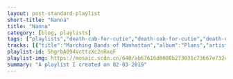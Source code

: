 ```yaml
---
layout: post-standard-playlist
short-title: "Nanna"
title: "Nanna"
category: [blog, playlists]
tags: ["playlists","death-cab-for-cutie","death-cab-for-cutie","death-cab-for-cutie","death-cab-for-cutie","death-cab-for-cutie","death-cab-for-cutie","death-cab-for-cutie","death-cab-for-cutie","death-cab-for-cutie","death-cab-for-cutie","death-cab-for-cutie","yeah-yeah-yeahs","yeah-yeah-yeahs","yeah-yeah-yeahs","yeah-yeah-yeahs","yeah-yeah-yeahs","yeah-yeah-yeahs","yeah-yeah-yeahs","yeah-yeah-yeahs","yeah-yeah-yeahs","yeah-yeah-yeahs","yeah-yeah-yeahs","yeah-yeah-yeahs","iron-&-wine","iron-&-wine","iron-&-wine","iron-&-wine","iron-&-wine","iron-&-wine","iron-&-wine","iron-&-wine","iron-&-wine","iron-&-wine","iron-&-wine","iron-&-wine","iron-&-wine","iron-&-wine","iron-&-wine","iron-&-wine","iron-&-wine","iron-&-wine","iron-&-wine","iron-&-wine","iron-&-wine","iron-&-wine","iron-&-wine","iron-&-wine","iron-&-wine","iron-&-wine","iron-&-wine","iron-&-wine","iron-&-wine","iron-&-wine","iron-&-wine","iron-&-wine","iron-&-wine","iron-&-wine","iron-&-wine","iron-&-wine","iron-&-wine","iron-&-wine","iron-&-wine","iron-&-wine","iron-&-wine","muse","muse","muse","muse","muse","muse","muse","muse","muse","muse","muse","muse","modest-mouse","modest-mouse","modest-mouse","modest-mouse","modest-mouse","modest-mouse","modest-mouse","modest-mouse","modest-mouse","modest-mouse","modest-mouse","modest-mouse","modest-mouse","modest-mouse","modest-mouse","modest-mouse","death-cab-for-cutie","death-cab-for-cutie","death-cab-for-cutie","death-cab-for-cutie","death-cab-for-cutie","death-cab-for-cutie","death-cab-for-cutie","death-cab-for-cutie","death-cab-for-cutie","death-cab-for-cutie","death-cab-for-cutie","nada-surf","nada-surf","nada-surf","nada-surf","nada-surf","nada-surf","nada-surf","nada-surf","nada-surf","nada-surf","nada-surf","nada-surf"]
tracks: [{"title":"Marching Bands of Manhattan","album":"Plans","artists":"Death Cab for Cutie"},{"title":"Soul Meets Body","album":"Plans","artists":"Death Cab for Cutie"},{"title":"Summer Skin","album":"Plans","artists":"Death Cab for Cutie"},{"title":"Different Names for the Same Thing","album":"Plans","artists":"Death Cab for Cutie"},{"title":"I Will Follow You into the Dark","album":"Plans","artists":"Death Cab for Cutie"},{"title":"Your Heart Is an Empty Room","album":"Plans","artists":"Death Cab for Cutie"},{"title":"Someday You Will Be Loved","album":"Plans","artists":"Death Cab for Cutie"},{"title":"Crooked Teeth","album":"Plans","artists":"Death Cab for Cutie"},{"title":"What Sarah Said","album":"Plans","artists":"Death Cab for Cutie"},{"title":"Brothers on a Hotel Bed","album":"Plans","artists":"Death Cab for Cutie"},{"title":"Stable Song","album":"Plans","artists":"Death Cab for Cutie"},{"title":"Rich","album":"Fever To Tell","artists":"Yeah Yeah Yeahs"},{"title":"Date With The Night","album":"Fever To Tell","artists":"Yeah Yeah Yeahs"},{"title":"Man","album":"Fever To Tell","artists":"Yeah Yeah Yeahs"},{"title":"Tick","album":"Fever To Tell","artists":"Yeah Yeah Yeahs"},{"title":"Black Tongue","album":"Fever To Tell","artists":"Yeah Yeah Yeahs"},{"title":"Pin","album":"Fever To Tell","artists":"Yeah Yeah Yeahs"},{"title":"Cold Light","album":"Fever To Tell","artists":"Yeah Yeah Yeahs"},{"title":"No No No","album":"Fever To Tell","artists":"Yeah Yeah Yeahs"},{"title":"Maps","album":"Fever To Tell","artists":"Yeah Yeah Yeahs"},{"title":"Y Control","album":"Fever To Tell","artists":"Yeah Yeah Yeahs"},{"title":"Modern Romance","album":"Fever To Tell","artists":"Yeah Yeah Yeahs"},{"title":"Poor Song","album":"Fever To Tell","artists":"Yeah Yeah Yeahs"},{"title":"On Your Wings","album":"Our Endless Numbered Days","artists":"Iron & Wine"},{"title":"Naked as We Came","album":"Our Endless Numbered Days","artists":"Iron & Wine"},{"title":"Cinder and Smoke","album":"Our Endless Numbered Days","artists":"Iron & Wine"},{"title":"Sunset Soon Forgotten","album":"Our Endless Numbered Days","artists":"Iron & Wine"},{"title":"Teeth in the Grass","album":"Our Endless Numbered Days","artists":"Iron & Wine"},{"title":"Love and Some Verses","album":"Our Endless Numbered Days","artists":"Iron & Wine"},{"title":"Radio War","album":"Our Endless Numbered Days","artists":"Iron & Wine"},{"title":"Each Coming Night","album":"Our Endless Numbered Days","artists":"Iron & Wine"},{"title":"Free Until They Cut Me Down","album":"Our Endless Numbered Days","artists":"Iron & Wine"},{"title":"Fever Dream","album":"Our Endless Numbered Days","artists":"Iron & Wine"},{"title":"Sodom, South Georgia","album":"Our Endless Numbered Days","artists":"Iron & Wine"},{"title":"Passing Afternoon","album":"Our Endless Numbered Days","artists":"Iron & Wine"},{"title":"Woman King","album":"Woman King","artists":"Iron & Wine"},{"title":"Jezebel","album":"Woman King","artists":"Iron & Wine"},{"title":"Gray Stables","album":"Woman King","artists":"Iron & Wine"},{"title":"Freedom Hangs Like Heaven","album":"Woman King","artists":"Iron & Wine"},{"title":"My Lady's House","album":"Woman King","artists":"Iron & Wine"},{"title":"Evening On the Ground (Lilith's Song)","album":"Woman King","artists":"Iron & Wine"},{"title":"Dearest Foresaken","album":"Around the Well","artists":"Iron & Wine"},{"title":"Morning","album":"Around the Well","artists":"Iron & Wine"},{"title":"Loud as Hope","album":"Around the Well","artists":"Iron & Wine"},{"title":"Peng! 33","album":"Around the Well","artists":"Iron & Wine"},{"title":"Sacred Vision","album":"Around the Well","artists":"Iron & Wine"},{"title":"Friends They Are Jewels","album":"Around the Well","artists":"Iron & Wine"},{"title":"Hickory","album":"Around the Well","artists":"Iron & Wine"},{"title":"Waitin' for a Superman","album":"Around the Well","artists":"Iron & Wine"},{"title":"Swans and the Swimming","album":"Around the Well","artists":"Iron & Wine"},{"title":"Call Your Boys","album":"Around the Well","artists":"Iron & Wine"},{"title":"Such Great Heights","album":"Around the Well","artists":"Iron & Wine"},{"title":"Communion Cups and Someone's Coat","album":"Around the Well","artists":"Iron & Wine"},{"title":"Belated Promise Ring","album":"Around the Well","artists":"Iron & Wine"},{"title":"God Made the Automobile","album":"Around the Well","artists":"Iron & Wine"},{"title":"Homeward, These Shoes","album":"Around the Well","artists":"Iron & Wine"},{"title":"Love Vigilantes","album":"Around the Well","artists":"Iron & Wine"},{"title":"Sinning Hands","album":"Around the Well","artists":"Iron & Wine"},{"title":"No Moon","album":"Around the Well","artists":"Iron & Wine"},{"title":"Serpent Charmer","album":"Around the Well","artists":"Iron & Wine"},{"title":"Carried Home","album":"Around the Well","artists":"Iron & Wine"},{"title":"Kingdom of the Animals","album":"Around the Well","artists":"Iron & Wine"},{"title":"Arms of a Thief","album":"Around the Well","artists":"Iron & Wine"},{"title":"The Trapeze Swinger","album":"Around the Well","artists":"Iron & Wine"},{"title":"Take a Bow","album":"Black Holes and Revelations","artists":"Muse"},{"title":"Starlight","album":"Black Holes and Revelations","artists":"Muse"},{"title":"Supermassive Black Hole","album":"Black Holes and Revelations","artists":"Muse"},{"title":"Map of the Problematique","album":"Black Holes and Revelations","artists":"Muse"},{"title":"Soldier's Poem","album":"Black Holes and Revelations","artists":"Muse"},{"title":"Invincible","album":"Black Holes and Revelations","artists":"Muse"},{"title":"Assassin","album":"Black Holes and Revelations","artists":"Muse"},{"title":"Exo-Politics","album":"Black Holes and Revelations","artists":"Muse"},{"title":"City of Delusion","album":"Black Holes and Revelations","artists":"Muse"},{"title":"Hoodoo","album":"Black Holes and Revelations","artists":"Muse"},{"title":"Knights of Cydonia","album":"Black Holes and Revelations","artists":"Muse"},{"title":"Glorious","album":"Black Holes and Revelations","artists":"Muse"},{"title":"Horn Intro","album":"Good News For People Who Love Bad News","artists":"Modest Mouse"},{"title":"The World At Large","album":"Good News For People Who Love Bad News","artists":"Modest Mouse"},{"title":"Float On","album":"Good News For People Who Love Bad News","artists":"Modest Mouse"},{"title":"Ocean Breathes Salty","album":"Good News For People Who Love Bad News","artists":"Modest Mouse"},{"title":"Dig Your Grave","album":"Good News For People Who Love Bad News","artists":"Modest Mouse"},{"title":"Bury Me With It","album":"Good News For People Who Love Bad News","artists":"Modest Mouse"},{"title":"Dance Hall","album":"Good News For People Who Love Bad News","artists":"Modest Mouse"},{"title":"Bukowski","album":"Good News For People Who Love Bad News","artists":"Modest Mouse"},{"title":"This Devil's Workday","album":"Good News For People Who Love Bad News","artists":"Modest Mouse"},{"title":"The View","album":"Good News For People Who Love Bad News","artists":"Modest Mouse"},{"title":"Satin In A Coffin","album":"Good News For People Who Love Bad News","artists":"Modest Mouse"},{"title":"Interlude (Milo)","album":"Good News For People Who Love Bad News","artists":"Modest Mouse"},{"title":"Blame It On the Tetons","album":"Good News For People Who Love Bad News","artists":"Modest Mouse"},{"title":"Black Cadillacs","album":"Good News For People Who Love Bad News","artists":"Modest Mouse"},{"title":"One Chance","album":"Good News For People Who Love Bad News","artists":"Modest Mouse"},{"title":"The Good Times Are Killing Me","album":"Good News For People Who Love Bad News","artists":"Modest Mouse"},{"title":"No Room in Frame","album":"Kintsugi","artists":"Death Cab for Cutie"},{"title":"Black Sun","album":"Kintsugi","artists":"Death Cab for Cutie"},{"title":"The Ghosts of Beverly Drive","album":"Kintsugi","artists":"Death Cab for Cutie"},{"title":"Little Wanderer","album":"Kintsugi","artists":"Death Cab for Cutie"},{"title":"You've Haunted Me All My Life","album":"Kintsugi","artists":"Death Cab for Cutie"},{"title":"Hold No Guns","album":"Kintsugi","artists":"Death Cab for Cutie"},{"title":"Everything's a Ceiling","album":"Kintsugi","artists":"Death Cab for Cutie"},{"title":"Good Help (Is So Hard to Find)","album":"Kintsugi","artists":"Death Cab for Cutie"},{"title":"El Dorado","album":"Kintsugi","artists":"Death Cab for Cutie"},{"title":"Ingenue","album":"Kintsugi","artists":"Death Cab for Cutie"},{"title":"Binary Sea","album":"Kintsugi","artists":"Death Cab for Cutie"},{"title":"Blizzard of ' 77","album":"Let Go","artists":"Nada Surf"},{"title":"Happy Kid","album":"Let Go","artists":"Nada Surf"},{"title":"Inside Of Love","album":"Let Go","artists":"Nada Surf"},{"title":"Fruit Fly","album":"Let Go","artists":"Nada Surf"},{"title":"Blonde On Blonde","album":"Let Go","artists":"Nada Surf"},{"title":"Hi-Speed Soul","album":"Let Go","artists":"Nada Surf"},{"title":"Killian's Red","album":"Let Go","artists":"Nada Surf"},{"title":"The Way You Wear Your Head","album":"Let Go","artists":"Nada Surf"},{"title":"Neither Heaven Nor Space","album":"Let Go","artists":"Nada Surf"},{"title":"L√† Pour √áa","album":"Let Go","artists":"Nada Surf"},{"title":"Treading Water","album":"Let Go","artists":"Nada Surf"},{"title":"Paper Boats","album":"Let Go","artists":"Nada Surf"}]
playlist-id: 5hgrbA094VcttzXc2nRxqF
playlist-img: https://mosaic.scdn.co/640/ab67616d0000b273031c73667e732e3e208a6328ab67616d0000b27332656e0dbd5388d89f7084cbab67616d0000b27368a3c69afbca8014ed4a80cdab67616d0000b273c985bcc18dd81da80839e5a9
summary: "A playlist I created on 02-03-2019"
---
```

